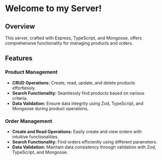 # Welcome to my Server!
## Overview
This server, crafted with Express, TypeScript, and Mongoose, offers comprehensive functionality for managing products and orders.
## Features
### Product Management
- **CRUD Operations:** Create, read, update, and delete products effortlessly.
- **Search Functionality:** Seamlessly find products based on various criteria.
- **Data Validation:** Ensure data integrity using Zod, TypeScript, and Mongoose during product operations.

### Order Management
- **Create and Read Operations:** Easily create and view orders with intuitive functionalities.
- **Search Functionality:** Find orders efficiently using different parameters.
- **Data Validation:** Maintain data consistency through validation with Zod, TypeScript, and Mongoose.